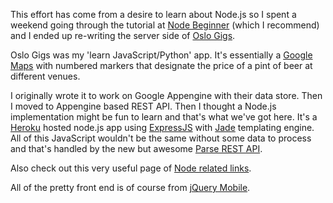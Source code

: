 This effort has come from a desire to learn about Node.js so I spent a weekend going through the tutorial at [Node Beginner](http://nodebeginner.org) (which I recommend) and I ended up re-writing the server side of [Oslo Gigs](http://oslogigs.com). 



Oslo Gigs was my 'learn JavaScript/Python' app. It's essentially a [Google Maps](https://developers.google.com/maps/documentation/javascript/reference) with numbered markers that designate the price of a pint of beer at different venues.

I originally wrote it to work on Google Appengine with their data store. Then I moved to Appengine based REST API. Then I thought a Node.js implementation might be fun to learn and that's what we've got here. It's a [Heroku](http://heroku.com) hosted node.js app using [ExpressJS](http://expressjs.com/) with [Jade](https://github.com/visionmedia/jade) templating engine. All of this JavaScript wouldn't be the same without some data to process and that's handled by the new but awesome [Parse REST API](http://parse.com). 

Also check out this very useful page of [Node related links](http://filer.progstr.com/1/post/2012/04/my-nodejs-linksheet.html).

All of the pretty front end is of course from [jQuery Mobile](http://jquerymobile.com/).

